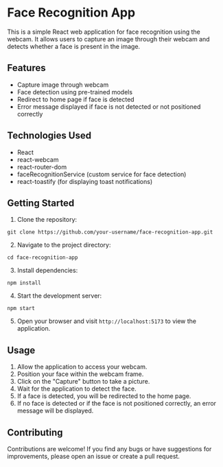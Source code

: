 # Face Recognition App

This is a simple React web application for face recognition using the webcam. It allows users to capture an image through their webcam and detects whether a face is present in the image.

## Features

- Capture image through webcam
- Face detection using pre-trained models
- Redirect to home page if face is detected
- Error message displayed if face is not detected or not positioned correctly

## Technologies Used

- React
- react-webcam
- react-router-dom
- faceRecognitionService (custom service for face detection)
- react-toastify (for displaying toast notifications)

## Getting Started

1. Clone the repository:

```
git clone https://github.com/your-username/face-recognition-app.git
```

2. Navigate to the project directory:

```
cd face-recognition-app
```

3. Install dependencies:

```
npm install
```

4. Start the development server:

```
npm start
```

5. Open your browser and visit `http://localhost:5173` to view the application.

## Usage

1. Allow the application to access your webcam.
2. Position your face within the webcam frame.
3. Click on the "Capture" button to take a picture.
4. Wait for the application to detect the face.
5. If a face is detected, you will be redirected to the home page.
6. If no face is detected or if the face is not positioned correctly, an error message will be displayed.

## Contributing

Contributions are welcome! If you find any bugs or have suggestions for improvements, please open an issue or create a pull request.
